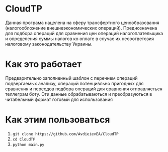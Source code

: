 # CloudTP
Данная програма нацелена на сферу трансфертного ценообразования (налогообложение внешнеэкономических операций).
Преднозначена для подбора операций для сравнения цен операций налогоплательщика и определения суммы налогов ко оплате в случае их несоответсвия налоговому законодательству Украины.
# Как это работает
Предварительно заполненный шаблон с перечнем операций подвергаемых анализу, операций потенцивльно пригодных для сравнения и переодов подбора операций для сравнения отправляеться теллеграм боту.
Эти данные обрабатываються и преобразуються в читабельный формат готовый для использования
# Как этим пользоваться
1. `git clone https://github.com/AvdieievEA/CloudTP`
2. `cd CloudTP`
3. `python main.py`
